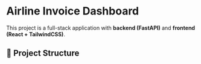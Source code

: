# Airline Invoice Dashboard

This project is a full-stack application with **backend (FastAPI)** and **frontend (React + TailwindCSS)**.

## 📂 Project Structure
